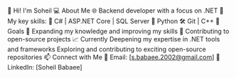 👋 Hi! I'm Soheil
💻 About Me
🌐 Backend developer with a focus on .NET
🔧 My key skills:
🧰 C# | ASP.NET Core | SQL Server 
🐍 Python
🛠 Git | C++
🎯 Goals
🚀 Expanding my knowledge and improving my skills
🤝 Contributing to open-source projects
📈 Currently
Deepening my expertise in .NET tools and frameworks
Exploring and contributing to exciting open-source repositories
📫 Connect with Me
📧 Email: [s.babaee.2002@gmail.com]
🔗 LinkedIn: [Soheil Babaee]
